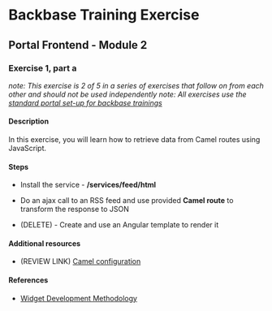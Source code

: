 # Backbase Training Exercise

## Portal Frontend - Module 2

### Exercise 1, part a

_note: This exercise is 2 of 5 in a series of exercises that follow on from each other and should not be used independently_
_note: All exercises use the [standard portal set-up for backbase trainings](https://my.backbase.com/resources/how-to-guides/getting-your-first-launchpad-based-portal-set-up/)_

#### Description

In this exercise, you will learn how to retrieve data from Camel routes using JavaScript.

#### Steps

 - Install the service - **/services/feed/html**

 - Do an ajax call to an RSS feed and use provided **Camel route** to transform the response to JSON
 - (DELETE) - Create and use an Angular template to render it

#### Additional resources

 - (REVIEW LINK) [Camel configuration](../../../../../../../../feed-service-module/src/main/resources/META-INF/spring/backbase-integration-service.xml#L10-L22)


#### References

 - [Widget Development Methodology](https://github.com/Backbase/methodology-widget-development)

